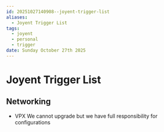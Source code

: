 ```yaml
---
id: 20251027140908--joyent-trigger-list
aliases:
  - Joyent Trigger List
tags:
  - joyent
  - personal
  - trigger
date: Sunday October 27th 2025
---
```

# Joyent Trigger List

## Networking

- VPX  We cannot upgrade but we have full responsibility for configurations  
